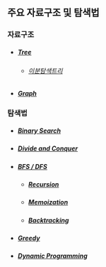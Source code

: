 ## 주요 자료구조 및 탐색법

### 자료구조

* ##### [Tree](./Tree/note.md)
    * ###### [이분탐색트리](./Tree/BinarySearchTree/note.md)

* ##### [Graph](./Graph/note.md)

### 탐색법

* ##### [Binary Search](./BinarySearch/note.md)
* ##### [Divide and Conquer]()
* ##### [BFS / DFS](./BFS_DFS/note.md)
    * ##### [Recursion]()
    * ##### [Memoization]()
    * ##### [Backtracking]()
* ##### [Greedy]()
* ##### [Dynamic Programming]()